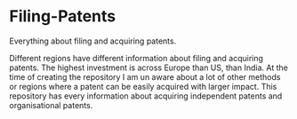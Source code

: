 # Filing-Patents
Everything about filing and acquiring patents.

Different regions have different information about filing and acquiring patents. The highest investment is across Europe than US, than India. At the time of creating the repository I am un aware about a lot of other methods or regions where a patent can be easily acquired with larger impact. This repository has every information about acquiring independent patents and organisational patents. 
